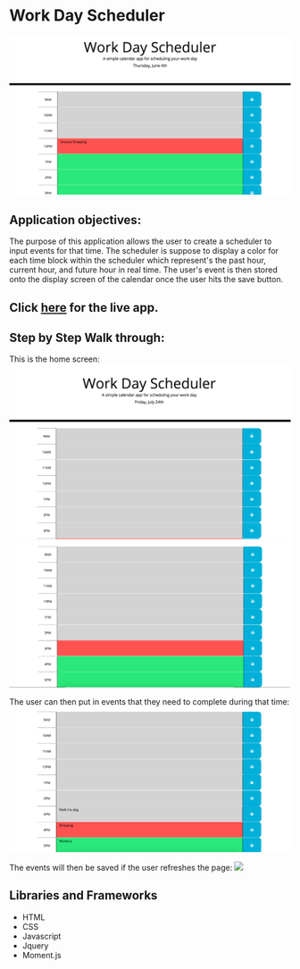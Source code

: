 # Work Day Scheduler

![](images/image.png)

## Application  objectives:

The purpose of this application allows the  user to create  a scheduler  to input events for that time. The scheduler is suppose to display a color for each time block within the scheduler which represent's the   past hour, current hour, and future hour in real time. The user's event is then stored onto the display screen of the calendar once the user hits the save button.
 ## Click [here](https://brianlevin.github.io/Work-Day-Scheduler/) for the live app. 
 
 
 ## Step by Step Walk through:
 This is the home screen:
 ![](images/Homescreen.png)
  ![](images/Homescreen1.png) 
  
 The user can then put in events that they need to complete during that time:
  ![](images/events.png)
  
  The events will then be saved if the user refreshes the page:
   ![](images/events.png.png) 
   
## Libraries and Frameworks

- HTML
- CSS
- Javascript
- Jquery
- Moment.js



